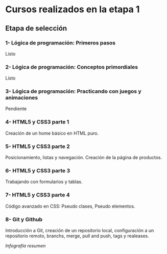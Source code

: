 # Cursos realizados en la etapa 1

## Etapa de selección

### 1- Lógica de programación: Primeros pasos
Listo

### 2- Lógica de programación: Conceptos primordiales
Listo

### 3- Lógica de programación: Practicando con juegos y animaciones
Pendiente

### 4- HTML5 y CSS3 parte 1 
Creación de un home básico en HTML puro.

### 5- HTML5 y CSS3 parte 2
Posicionamiento, listas y navegación.
Creación de la página de productos.

### 6- HTML5 y CSS3 parte 3
Trabajando con formularios y tablas.

### 7- HTML5 y CSS3 parte 4
Código avanzado en CSS: Pseudo clases, Pseudo elementos.

### 8- Git y Github 
Introducción a Git, creación de un repositorio local, configuración a un repositorio remoto, branchs, merge, pull and push, tags y realeases.

*Infografía resumen*

